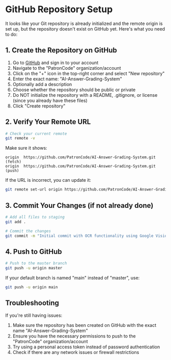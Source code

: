 # GitHub Repository Setup

It looks like your Git repository is already initialized and the remote origin is set up, but the repository doesn't exist on GitHub yet. Here's what you need to do:

## 1. Create the Repository on GitHub

1. Go to [GitHub](https://github.com/) and sign in to your account
2. Navigate to the "PatronCode" organization/account
3. Click on the "+" icon in the top-right corner and select "New repository"
4. Enter the exact name: "AI-Answer-Grading-System"
5. Optionally add a description
6. Choose whether the repository should be public or private
7. Do NOT initialize the repository with a README, .gitignore, or license (since you already have these files)
8. Click "Create repository"

## 2. Verify Your Remote URL

```bash
# Check your current remote
git remote -v
```

Make sure it shows:
```
origin  https://github.com/PatronCode/AI-Answer-Grading-System.git (fetch)
origin  https://github.com/PatronCode/AI-Answer-Grading-System.git (push)
```

If the URL is incorrect, you can update it:
```bash
git remote set-url origin https://github.com/PatronCode/AI-Answer-Grading-System.git
```

## 3. Commit Your Changes (if not already done)

```bash
# Add all files to staging
git add .

# Commit the changes
git commit -m "Initial commit with OCR functionality using Google Vision API"
```

## 4. Push to GitHub

```bash
# Push to the master branch
git push -u origin master
```

If your default branch is named "main" instead of "master", use:
```bash
git push -u origin main
```
## Troubleshooting

If you're still having issues:

1. Make sure the repository has been created on GitHub with the exact name "AI-Answer-Grading-System"
2. Ensure you have the necessary permissions to push to the "PatronCode" organization/account
3. Try using a personal access token instead of password authentication
4. Check if there are any network issues or firewall restrictions
